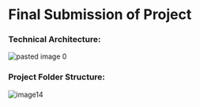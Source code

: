 # Final Submission of Project

### Technical Architecture:
![pasted image 0](https://user-images.githubusercontent.com/79015800/201470700-aa1c08e8-278c-458f-8dff-c8f24ebbd87a.png)

### Project Folder Structure:
![image14](https://user-images.githubusercontent.com/79015800/201470729-91cc4921-64a2-4140-871f-d71f4edcbddc.png)
